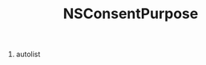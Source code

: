 ﻿---
uid: crmscript_ref_NSConsentPurpose
title: NSConsentPurpose
intellisense: Void.NSConsentPurpose
keywords: NSConsentPurpose
so.topic: reference
---



1. autolist 

